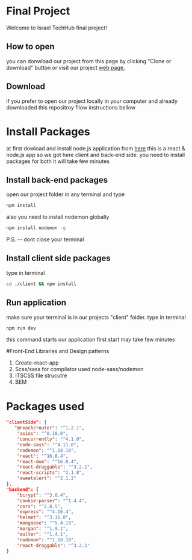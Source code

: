 # Final Project

Welcome to Israel TechHub final project!

## How to open

you can donwload our project from this page by clicking "Clone or download" button
or visit our project [web page.](http://www.techubproject.tk/)

## Download

if you prefer to open our project locally in your computer and already downloaded this repositroy fllow instructions bellow

# Install Packages

at first dowload and install node.js application from [here](https://nodejs.org/en/)
this is a react & node.js app so we got here client and back-end side.
you need to install packages for both
it will take few minutes

## Install back-end packages

open our project folder in any terminal and type

```bash
npm install
```

also you need to install nodemon globally

```bash
npm install nodemon -g
```

P.S. -- dont close your terminal

## Install client side packages

type in terminal

```bash
cd ./client && npm install
```

## Run application

make sure your terminal is in our projects "client" folder.
type in terminal

```bash
npm run dev
```

this command starts our application
first start may take few minutes

#Front-End Libraries and Design patterns

1) Create-react-app
2) Scss/sass
    for compilator used node-sass/nodemon
3) ITSCSS file strucutre
4) BEM

# Packages used

```JSON
"clientSide": {
   "@reach/router": "^1.2.1",
    "axios": "^0.18.0",
    "concurrently": "^4.1.0",
    "node-sass": "^4.11.0",
    "nodemon": "^1.18.10",
    "react": "^16.8.4",
    "react-dom": "^16.8.4",
    "react-draggable": "^3.2.1",
    "react-scripts": "2.1.8",
    "sweetalert": "^2.1.2"
},
"backend": {
    "bcrypt": "^3.0.4",
    "cookie-parser": "^1.4.4",
    "cors": "^2.8.5",
    "express": "^4.16.4",
    "helmet": "^3.16.0",
    "mongoose": "^5.4.19",
    "morgan": "^1.9.1",
    "multer": "^1.4.1",
    "nodemon": "^1.18.10",
    "react-draggable": "^3.2.1"
}
```
